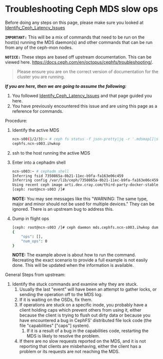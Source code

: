 # Troubleshooting Ceph MDS slow ops

Before doing any steps on this page, please make sure you looked at [Identify_Ceph_Latency_Issues](Identify_Ceph_Latency_Issues.md)

**`IMPORTANT:`** This will be a mix of commands that need to be run on the host(s) running the MDS daemon(s) and other commands that can be run from any of the ceph-mon nodes.

**`NOTICE:`** These steps are based off upstream documentation.  This can be viewed here.  https://docs.ceph.com/en/octopus/cephfs/troubleshooting/.

> Please ensure you are on the correct version of documentation for the cluster you are running.

***If you are here, then we are going to assume the following:***

1. You followed [Identify_Ceph_Latency_Issues](Identify_Ceph_Latency_Issues.md) and that page guided you here.
2. You have previously encountered this issue and are using this page as a reference for commands.

Procedure:

1. Identify the active MDS

   ```bash
   ncn-s00(1/2/3):~ # ceph fs status -f json-pretty|jq -r '.mdsmap[]|select(.state=="active")|.name'
   cephfs.ncn-s003.ihwkop
   ```

2. ssh to the host running the active MDS
3. Enter into a cephadm shell

   ```bash
   ncn-s003:~ # cephadm shell
   Inferring fsid 7350865a-0b21-11ec-b9fa-fa163e06c459
   Inferring config /var/lib/ceph/7350865a-0b21-11ec-b9fa-fa163e06c459/mon.ncn-s003/config
   Using recent ceph image arti.dev.cray.com/third-party-docker-stable-local/ceph/   ceph@sha256:70536e31b29a4241999ec4fd13d93e5860a5ffdc5467911e57e6bf04dfe68337
   [ceph: root@ncn-s003 /]#
   ```

   **NOTE:** You may see messages like this "WARNING: The same type, major and minor should not be used for multiple devices."  They can be ignored.  There is an upstream bug to address this.

4. Dump in flight ops

   ```bash
   [ceph: root@ncn-s003 /]# ceph daemon mds.cephfs.ncn-s003.ihwkop dump_ops_in_flight
   {
       "ops": [],
       "num_ops": 0
   }
   ```

   **NOTE:**  The example above is about how to run the command.  Recreating the exact scenario to provide a full example is not easily done.  This will be updated when the information is available.

General Steps from upstream:

1. Identify the stuck commands and examine why they are stuck.
   1. Usually the last "event" will have been an attempt to gather locks, or sending the operation off to the MDS log.
   2. If it is waiting on the OSDs, fix them.
   3. If operations are stuck on a specific inode, you probably have a client holding caps which prevent others from using it, either because the client is trying to flush out dirty data or because you have encountered a bug in CephFS' distributed file lock code (the file "capabilities" ["caps"] system).
      1. If it is a result of a bug in the capabilities code, restarting the MDS is likely to resolve the problem.
   4. If there are no slow requests reported on the MDS, and it is not reporting that clients are misbehaving, either the client has a problem or its requests are not reaching the MDS.